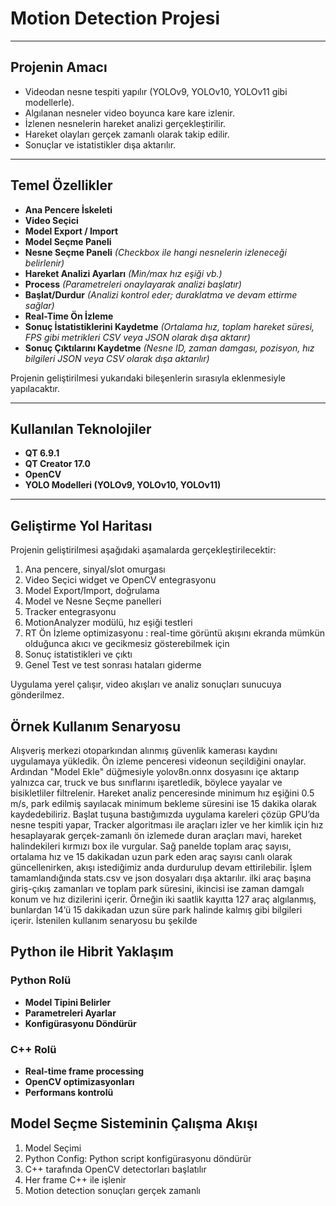 # Motion Detection Projesi


---

##  Projenin Amacı

- Videodan nesne tespiti yapılır (YOLOv9, YOLOv10, YOLOv11 gibi modellerle).
- Algılanan nesneler video boyunca kare kare izlenir.
- İzlenen nesnelerin hareket analizi gerçekleştirilir.
- Hareket olayları gerçek zamanlı olarak takip edilir.
- Sonuçlar ve istatistikler dışa aktarılır.

---

##  Temel Özellikler

- **Ana Pencere İskeleti**
- **Video Seçici**
- **Model Export / Import**
- **Model Seçme Paneli**
- **Nesne Seçme Paneli** *(Checkbox ile hangi nesnelerin izleneceği belirlenir)*
- **Hareket Analizi Ayarları** *(Min/max hız eşiği vb.)*
- **Process** *(Parametreleri onaylayarak analizi başlatır)*
- **Başlat/Durdur** *(Analizi kontrol eder; duraklatma ve devam ettirme sağlar)*
- **Real-Time Ön İzleme**
- **Sonuç İstatistiklerini Kaydetme** *(Ortalama hız, toplam hareket süresi, FPS gibi metrikleri CSV veya JSON olarak dışa aktarır)*
- **Sonuç Çıktılarını Kaydetme** *(Nesne ID, zaman damgası, pozisyon, hız bilgileri JSON veya CSV olarak dışa aktarılır)*

Projenin geliştirilmesi yukarıdaki bileşenlerin sırasıyla eklenmesiyle yapılacaktır.

---

## Kullanılan Teknolojiler

- **QT 6.9.1**
- **QT Creator 17.0**
- **OpenCV**
- **YOLO Modelleri (YOLOv9, YOLOv10, YOLOv11)**

---

##  Geliştirme Yol Haritası

Projenin geliştirilmesi aşağıdaki aşamalarda gerçekleştirilecektir:
1. Ana pencere, sinyal/slot omurgası
2. Video Seçici widget ve OpenCV entegrasyonu
3. Model Export/Import, doğrulama
4. Model ve Nesne Seçme panelleri
5. Tracker entegrasyonu
6. MotionAnalyzer modülü, hız eşiği testleri
7. RT Ön İzleme optimizasyonu : real-time görüntü akışını ekranda mümkün olduğunca akıcı ve gecikmesiz gösterebilmek için
8. Sonuç istatistikleri ve çıktı
9. Genel Test ve test sonrası hataları giderme

Uygulama yerel çalışır, video akışları ve analiz sonuçları sunucuya gönderilmez. 


## Örnek Kullanım Senaryosu
Alışveriş merkezi otoparkından alınmış güvenlik kamerası kaydını uygulamaya yükledik. Ön izleme penceresi videonun seçildiğini onaylar. Ardından "Model Ekle" düğmesiyle yolov8n.onnx dosyasını içe aktarıp yalnızca car, truck ve bus sınıflarını işaretledik, böylece yayalar ve bisikletliler filtrelenir. Hareket analiz penceresinde minimum hız eşiğini 0.5 m/s, park edilmiş sayılacak minimum bekleme süresini ise 15 dakika olarak kaydedebiliriz. Başlat tuşuna bastığımızda uygulama kareleri çözüp GPU’da nesne tespiti yapar, Tracker algoritması ile araçları izler ve her kimlik için hız hesaplayarak gerçek-zamanlı ön izlemede duran araçları mavi, hareket halindekileri kırmızı box ile vurgular. Sağ panelde toplam araç sayısı, ortalama hız ve 15 dakikadan uzun park eden araç sayısı canlı olarak güncellenirken, akışı istediğimiz anda durdurulup devam ettirilebilir. İşlem tamamlandığında stats.csv ve json dosyaları dışa aktarılır. ilki araç başına giriş-çıkış zamanları ve toplam park süresini, ikincisi ise zaman damgalı konum ve hız dizilerini içerir. Örneğin iki saatlik kayıtta 127 araç algılanmış, bunlardan 14’ü 15 dakikadan uzun süre park halinde kalmış gibi bilgileri içerir.
İstenilen kullanım senaryosu bu şekilde

## Python ile Hibrit Yaklaşım
### Python Rolü
 - **Model Tipini Belirler**
 - **Parametreleri Ayarlar**
 - **Konfigürasyonu Döndürür**
 ### C++ Rolü
 - **Real-time frame processing**
 - **OpenCV optimizasyonları**
 - **Performans kontrolü**

 ## Model Seçme Sisteminin Çalışma Akışı
1. Model Seçimi
2. Python Config: Python script konfigürasyonu döndürür
3. C++ tarafında OpenCV detectorları başlatılır
4. Her frame C++ ile işlenir
5. Motion detection sonuçları gerçek zamanlı
